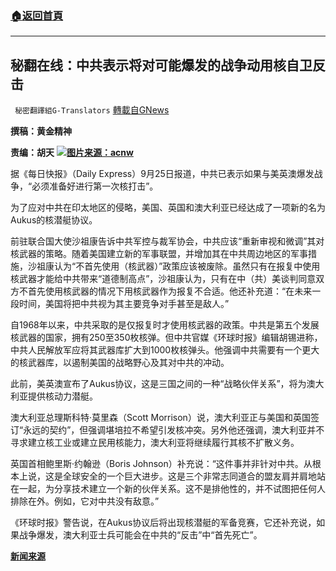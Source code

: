 ###  [:house:返回首頁](https://github.com/ourhimalayas/txt)
---


## 秘翻在线：中共表示将对可能爆发的战争动用核自卫反击
` 秘密翻譯組G-Translators` [轉載自GNews](https://gnews.org/zh-hans/1553714/)

**撰稿：黄金精神**

**责编：胡天**
![](https://assets.gnews.org/wp-content/uploads/2021/09/16325540531.png)**[图片来源：acnw](https://www.chinatimes.com/)**


据《每日快报》（Daily Express）9月25日报道，中共已表示如果与美英澳爆发战争，“必须准备好进行第一次核打击”。

为了应对中共在印太地区的侵略，美国、英国和澳大利亚已经达成了一项新的名为Aukus的核潜艇协议。

前驻联合国大使沙祖康告诉中共军控与裁军协会，中共应该“重新审视和微调”其对核武器的策略。随着美国建立新的军事联盟，并增加其在中共周边地区的军事措施，沙祖康认为“不首先使用（核武器）”政策应该被废除。虽然只有在报复中使用核武器才能给中共带来“道德制高点”，沙祖康认为，只有在中（共）美谈判同意双方不首先使用核武器的情况下用核武器作为报复不合适。他还补充道：“在未来一段时间，美国将把中共视为其主要竞争对手甚至是敌人。”

自1968年以来，中共采取的是仅报复时才使用核武器的政策。中共是第五个发展核武器的国家，拥有250至350枚核弹。但中共官媒《环球时报》编辑胡锡进称，中共人民解放军应将其武器库扩大到1000枚核弹头。他强调中共需要有一个更大的核武器库，以遏制美国的战略野心及其对中共的冲动。

此前，美英澳宣布了Aukus协议，这是三国之间的一种“战略伙伴关系”，将为澳大利亚提供核动力潜艇。

澳大利亚总理斯科特·莫里森（Scott Morrison）说，澳大利亚正与美国和英国签订“永远的契约”，但强调堪培拉不希望引发核冲突。另外他还强调，澳大利亚并不寻求建立核工业或建立民用核能力，澳大利亚将继续履行其核不扩散义务。

英国首相鲍里斯·约翰逊（Boris Johnson）补充说：“这件事并非针对中共。从根本上说，这是全球安全的一个巨大进步。这是三个非常志同道合的盟友肩并肩地站在一起，为分享技术建立一个新的伙伴关系。这不是排他性的，并不试图把任何人排除在外。例如，它对中共没有敌意。”

《环球时报》警告说，在Aukus协议后将出现核潜艇的军备竞赛，它还补充说，如果战争爆发，澳大利亚士兵可能会在中共的“反击”中“首先死亡”。

**[新闻来源](https://www.express.co.uk/news/world/1496289/china-news-nuclear-war-australia-aukus-warning-latest)**
